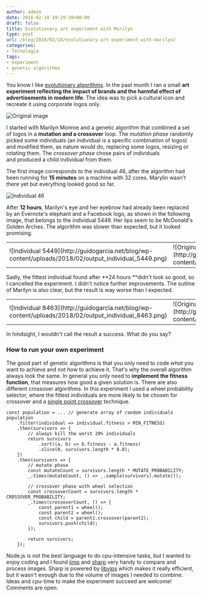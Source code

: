 ```yaml
---
author: admin
date: 2018-02-18 19:29:39+00:00
draft: false
title: Evolutionary art experiment with Marilyn
type: post
url: /blog/2018/02/18/evolutionary-art-experiment-with-marilyn/
categories:
- Tecnología
tags:
- experiment
- genetic algorithms
---
```


You know I like [evolutionary algorithms](http://guidogarcia.net/blog/2014/11/05/evolutionary-computation-%c2%b7-tefcon-2014/). In the past month I ran a small **art experiment reflecting the impact of brands and the harmful effect of advertisements in modern life**. The idea was to pick a cultural icon and recreate it using corporate logos only.

![Original image](http://guidogarcia.net/blog/wp-content/uploads/2018/02/marilyn.jpg)


I started with Marilyn Monroe and a genetic algorithm that combined a set of logos in a **mutation and a crossover** loop. The _mutation phase_ randomly picked some individuals (an individual is a specific combination of logos) and modified them, as nature would do, replacing some logos, resizing or rotating them. The _crossover phase_ chose pairs of individuals and produced a child individual from them.

The first image corresponds to the individual 46, after the algorithm had been running for **15 minutes** on a machine with 32 cores. Marylin wasn't there yet but everything looked good so far.

![Individual 46](http://guidogarcia.net/blog/wp-content/uploads/2018/02/output_individual_46.png)


After **12 hours**, Marilyn's eye and her eyebrow had already been replaced by an Evernote's elephant and a Facebook logo, as shown in the following image, that belongs to the individual 5449. Her lips seem to be McDonald's Golden Arches. The algorithm was slower than expected, but it looked promising.
<table align="center" >
<tbody >
<tr >

<td >![Individual 5449](http://guidogarcia.net/blog/wp-content/uploads/2018/02/output_individual_5449.png)

</td>

<td >![Original image](http://guidogarcia.net/blog/wp-content/uploads/2018/02/marilyn.jpg)

</td>
</tr>
</tbody>
</table>
Sadly, the fittest individual found after **24 hours **didn't look so good, so I cancelled the experiment. I didn't notice further improvements. The outline of Marilyn is also clear, but the result is way worse than I expected.
<table align="center" >
<tbody >
<tr >

<td >![Individual 8463](http://guidogarcia.net/blog/wp-content/uploads/2018/02/output_individual_8463.png)

</td>

<td >![Original image](http://guidogarcia.net/blog/wp-content/uploads/2018/02/marilyn.jpg)

</td>
</tr>
</tbody>
</table>
In hindsight, I wouldn't call the result a success. What do you say?



### How to run your own experiment


The good part of genetic algorithms is that you only need to code _what_ you want to achieve and not _how_ to achieve it. That's why the overall algorithm always look the same. In general you only need to **implement the fitness function**, that measures how good a given solution is. There are also different crossover algorithms. In this experiment I used a wheel probability selector, where the fittest individuals are more likely to be chosen for crossover and a [single point crossover](https://en.wikipedia.org/wiki/Crossover_(genetic_algorithm)#Techniques) technique.

    
    const population = ... // generate array of random individuals
    population
        .filter(individual => individual.fitness > MIN_FITNESS)
        .then(survivors => {
            // always kill the worst 20% individuals
            return survivors
                .sort((a, b) => b.fitness - a.fitness)
                .slice(0, survivors.length * 0.8);
        })
        .then(survivors => {
            // mutate phase
            const mutateCount = survivors.length * MUTATE_PROBABILITY;
            _.times(mutateCount, () => _.sample(survivors).mutate());
    
            // crossover phase with wheel selection
            const crossoverCount = survivors.length * CROSSOVER_PROBABILITY;
            _.times(crossoverCount, () => {
                const parent1 = wheel();
                const parent2 = wheel();
                const child = parent1.crossover(parent2);
                survivors.push(child);
            });
    
            return survivors;
        });
    


Node.js is not the best language to do cpu-intensive tasks, but I wanted to enjoy coding and I found [jimp](https://github.com/oliver-moran/jimp) and [sharp](https://github.com/lovell/sharp) very handy to compare and process images. Sharp is powered by [libvips](https://github.com/jcupitt/libvips) which makes it really efficient, but it wasn't enough due to the volume of images I needed to combine. Ideas and cpu-time to make the experiment succeed are welcome! Comments are open.
